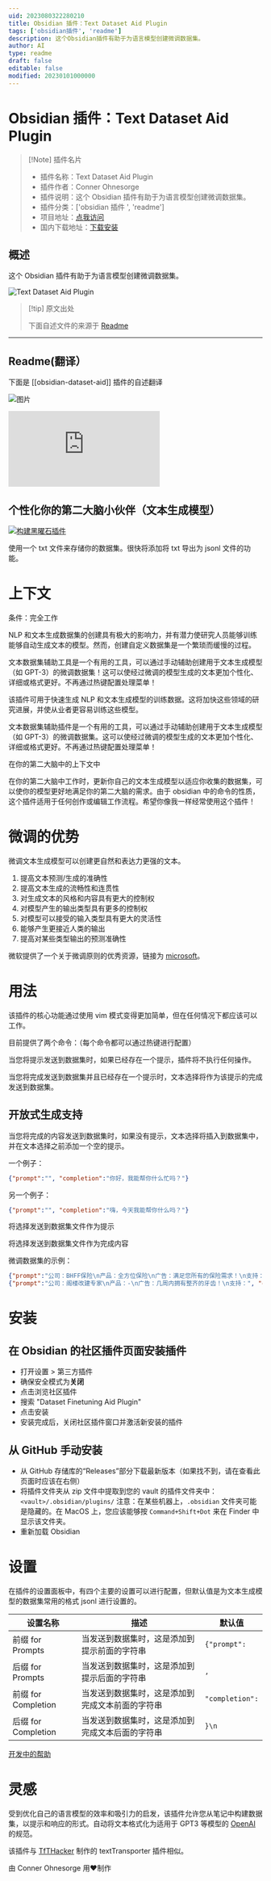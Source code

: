 ```yaml
---
uid: 2023080322280210
title: Obsidian 插件：Text Dataset Aid Plugin
tags: ['obsidian插件', 'readme']
description: 这个Obsidian插件有助于为语言模型创建微调数据集。
author: AI
type: readme
draft: false
editable: false
modified: 20230101000000
---
```


# Obsidian 插件：Text Dataset Aid Plugin

> [!Note] 插件名片
> - 插件名称：Text Dataset Aid Plugin
> - 插件作者：Conner Ohnesorge
> - 插件说明：这个 Obsidian 插件有助于为语言模型创建微调数据集。
> - 插件分类：['obsidian 插件 ', 'readme']
> - 项目地址：[点我访问](https://github.com/conneroisu/Text-Dataset-Aid-Plugin)
> - 国内下载地址：[下载安装](https://pkmer.cn/products/plugin/pluginMarket/?obsidian-dataset-aid)

## 概述

这个 Obsidian 插件有助于为语言模型创建微调数据集。

![Text Dataset Aid Plugin](https://cdn.pkmer.cn/covers/obsidian-dataset-aid.png!pkmer)

> [!tip] 原文出处
>
>下面自述文件的来源于 [Readme](https://ghproxy.net/https://raw.githubusercontent.com/conneroisu/Text-Dataset-Aid-Plugin/master/README.md)

---

## Readme(翻译）

下面是 [[obsidian-dataset-aid]] 插件的自述翻译

![图片](https://user-images.githubusercontent.com/88785126/203184536-9199f720-a03b-423b-9bf6-81a68c7fbd28.png)

![Obsidian 下载量](https://img.shields.io/badge/dynamic/json?logo=obsidian&color=%23483699&label=下载量&query=%24%5B%22obsidian-dataset-aid%22%5D.downloads&url=https%3A%2F%2Fraw.githubusercontent.com%2Fobsidianmd%2Fobsidian-releases%2Fmaster%2Fcommunity-plugin-stats.json)

## 个性化你的第二大脑小伙伴（文本生成模型）

[![构建黑曜石插件](https://github.com/conneroisu/Text-Dataset-Aid-Plugin/actions/workflows/release.yml/badge.svg)](https://github.com/conneroisu/Text-Dataset-Aid-Plugin/actions/workflows/release.yml)

使用一个 txt 文件来存储你的数据集。很快将添加将 txt 导出为 jsonl 文件的功能。

# 上下文

条件：完全工作

NLP 和文本生成数据集的创建具有极大的影响力，并有潜力使研究人员能够训练能够自动生成文本的模型。然而，创建自定义数据集是一个繁琐而缓慢的过程。

文本数据集辅助工具是一个有用的工具，可以通过手动辅助创建用于文本生成模型（如 GPT-3）的微调数据集！这可以使经过微调的模型生成的文本更加个性化、详细或格式更好。不再通过热键配置处理菜单！

该插件可用于快速生成 NLP 和文本生成模型的训练数据。这将加快这些领域的研究进展，并使从业者更容易训练这些模型。

文本数据集辅助插件是一个有用的工具，可以通过手动辅助创建用于文本生成模型（如 GPT-3）的微调数据集。这可以使经过微调的模型生成的文本更加个性化、详细或格式更好。不再通过热键配置处理菜单！

在你的第二大脑中的上下文中

在你的第二大脑中工作时，更新你自己的文本生成模型以适应你收集的数据集，可以使你的模型更好地满足你的第二大脑的需求。由于 obsidian 中的命令的性质，这个插件适用于任何创作或编辑工作流程。希望你像我一样经常使用这个插件！

# 微调的优势

微调文本生成模型可以创建更自然和表达力更强的文本。

1. 提高文本预测/生成的准确性
2. 提高文本生成的流畅性和连贯性
3. 对生成文本的风格和内容具有更大的控制权
4. 对模型产生的输出类型具有更多的控制权
5. 对模型可以接受的输入类型具有更大的灵活性
6. 能够产生更接近人类的输出
7. 提高对某些类型输出的预测准确性

微软提供了一个关于微调原则的优秀资源，链接为 [microsoft](https://learn.microsoft.com/en-us/azure/cognitive-services/openai/how-to/prepare-dataset)。

# 用法

该插件的核心功能通过使用 vim 模式变得更加简单，但在任何情况下都应该可以工作。

目前提供了两个命令：（每个命令都可以通过热键进行配置）

当您将提示发送到数据集时，如果已经存在一个提示，插件将不执行任何操作。

当您将完成发送到数据集并且已经存在一个提示时，文本选择将作为该提示的完成发送到数据集。

## 开放式生成支持

当您将完成的内容发送到数据集时，如果没有提示，文本选择将插入到数据集中，并在文本选择之前添加一个空的提示。

一个例子：

```json
{"prompt":"", "completion":"你好，我能帮你什么忙吗？"}
```

另一个例子：

```json 
{"prompt":"", "completion":"嗨，今天我能帮你什么吗？"}
```

将选择发送到数据集文件作为提示

将选择发送到数据集文件作为完成内容

微调数据集的示例：

```json
{"prompt":"公司：BHFF保险\n产品：全方位保险\n广告：满足您所有的保险需求！\n支持：", "completion":"是的"}
{"prompt":"公司：阁楼改建专家\n产品：-\n广告：几周内拥有整齐的牙齿！\n支持：", "completion":"不"}
```

# 安装

## 在 Obsidian 的社区插件页面安装插件

- 打开设置 > 第三方插件
- 确保安全模式为**关闭**
- 点击浏览社区插件
- 搜索 "Dataset Finetuning Aid Plugin"
- 点击安装
- 安装完成后，关闭社区插件窗口并激活新安装的插件

## 从 GitHub 手动安装

- 从 GitHub 存储库的“Releases”部分下载最新版本（如果找不到，请在查看此页面时应该在右侧）
- 将插件文件夹从 zip 文件中提取到您的 vault 的插件文件夹中：`<vault>/.obsidian/plugins/`
  注意：在某些机器上，`.obsidian` 文件夹可能是隐藏的。在 MacOS 上，您应该能够按 `Command+Shift+Dot` 来在 Finder 中显示该文件夹。
- 重新加载 Obsidian

# 设置

在插件的设置面板中，有四个主要的设置可以进行配置，但默认值是为文本生成模型的数据集常用的格式 jsonl 进行设置的。

| 设置名称              | 描述                                                                                   | 默认值         |
| --------------------- | ------------------------------------------------------------------------------------- | ------------- |
| 前缀 for Prompts      | 当发送到数据集时，这是添加到提示前面的字符串                                           | `{"prompt":`    |
| 后缀 for Prompts      | 当发送到数据集时，这是添加到提示后面的字符串                                           | `,`             |
| 前缀 for Completion   | 当发送到数据集时，这是添加到完成文本前面的字符串                                       | `"completion":` |
| 后缀 for Completion   | 当发送到数据集时，这是添加到完成文本后面的字符串                                       | `}\n`              |

[开发中的帮助](https://github.com/TfTHacker/obsidian42-text-transporter/blob/main/src/features/transporterFunctions.ts)

# 灵感

受到优化自己的语言模型的效率和吸引力的启发，该插件允许您从笔记中构建数据集，以提示和响应的形式。自动将文本格式化为适用于 GPT3 等模型的 [OpenAI](https://openai.com/) 的规范。

该插件与 [TfTHacker](https://github.com/TfTHacker/obsidian42-text-transporter/) 制作的 textTransporter 插件相似。

由 Conner Ohnesorge 用❤️制作
